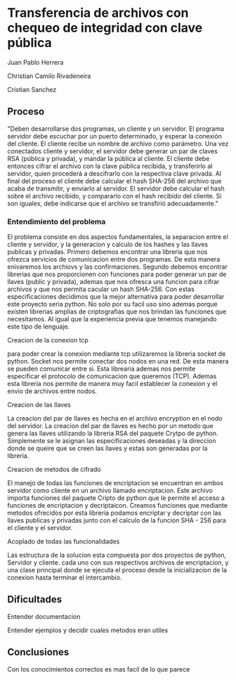 Transferencia de archivos con chequeo de integridad con clave pública
=====================================================================
Juan Pablo Herrera

Christian Camilo Rivadeneira

Cristian Sanchez

Proceso
-------
"Deben desarrollarse dos programas, un cliente y un servidor. El programa servidor debe escuchar por un puerto determinado, y esperar la conexión del cliente. El cliente recibe un nombre de archivo como parámetro. Una vez conectados cliente y servidor, el servidor debe generar un par de claves RSA (pública y privada), y mandar la pública al cliente. El cliente debe entonces cifrar el archivo con la clave pública recibida, y transferirlo al servidor, quien procederá a descifrarlo con la respectiva clave privada. Al final del proceso el cliente debe calcular el hash SHA-256 del archivo que acaba de transmitir, y enviarlo al servidor. El servidor debe calcular el hash sobre el archivo recibido, y compararlo con el hash recibido del cliente. Si son iguales, debe indicarse que el archivo se transfirió adecuadamente."

### Entendimiento del problema

El problema consiste en dos aspectos fundamentales, la separacion entre el cliente y servidor, y la generacion y calculo de los hashes y las llaves publicas y privadas. Primero debemos encontrar una libreria que nos ofrezca servicios de comunicacion entre dos programas. De esta manera enivaremos los archiovs y las confirmaciones. Segundo debemos encontrar librerias que nos proporcionen con funciones para poder generar un par de llaves (public y privada), ademas que nos ofresca una funcion para cifrar archivos y que nos permita cacular un hash SHA-256. Con estas especificaciones decidimos que la mejor alternativa para poder desarrollar este proyecto seria python. No solo por su facil uso sino ademas porque existen librerias amplias de criptografias que nos brindan las funciones que necesitamos. Al igual que la experiencia previa que tenemos manejando este tipo de lenguaje. 

Creacion de la conexion tcp

para poder crear la conexion mediante tcp utilizaremos la libreria socket de python. Socket nos permite conectar dos nodos en una red. De esta manera se pueden comunicar entre si. Esta librearia ademas nos permite especificar el protocolo de comunicacion que queremos (TCP). Ademas esta libreria nos permite de manera muy facil establecer la conexion y el envio de archivos entre nodos.

Creacion de las llaves

La creacion del par de llaves es hecha en el archivo encryption en el nodo del servidor. La creacion del par de llaves es hecho por un metodo que genera las llaves utilizando la libreria RSA del paquete Crytpo de python. Simplemente se le asignan las especificaciones deseadas y la direccion donde se queire que se creen las llaves y estas son generadas por la libreria.


Creacion de metodos de cifrado

El manejo de todas las funciones de encriptacion se encuentran en ambos servidor como cliente en un archivo llamado encriptacion. Este archivo importa funciones del paquete Cripto de python que le permite el acceso a funciones de encriptacion y decriptaicon. Creamos funciones que mediante metodos ofrecidos por esta libreria podamos encriptar y decriptar con las llaves publicas y privadas junto con el calculo de la funcion SHA - 256 para el cliente y el servidor.

Acoplado de todas las funcionalidades

Las estructura de la solucion esta compuesta por dos proyectos de python, Servidor y cliente. cada uno con sus respectivos archivos de encriptacion, y una clase principal donde se ejecuta el proceso desde la inicializacion de la conexion hasta terminar el intercambio. 

Dificultades
------------
Entender documentacion

Entender ejemplos y decidir cuales metodos eran utiles

Conclusiones
------------
Con los conocimientos correctos es mas facil de lo que parece
